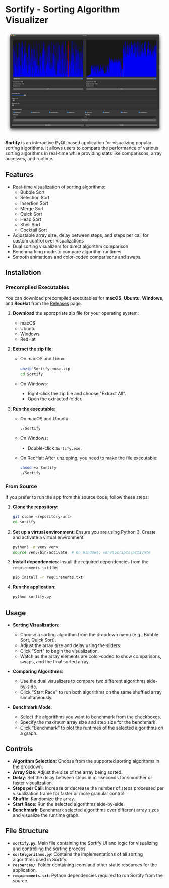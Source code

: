
# Sortify - Sorting Algorithm Visualizer

![Sortify Screenshot](assets/Sortify.png)

**Sortify** is an interactive PyQt-based application for visualizing popular sorting algorithms. It allows users to compare the performance of various sorting algorithms in real-time while providing stats like comparisons, array accesses, and runtime.

## Features

- Real-time visualization of sorting algorithms:
  - Bubble Sort
  - Selection Sort
  - Insertion Sort
  - Merge Sort
  - Quick Sort
  - Heap Sort
  - Shell Sort
  - Cocktail Sort
- Adjustable array size, delay between steps, and steps per call for custom control over visualizations
- Dual sorting visualizers for direct algorithm comparison
- Benchmarking mode to compare algorithm runtimes
- Smooth animations and color-coded comparisons and swaps

## Installation

### Precompiled Executables

You can download precompiled executables for **macOS**, **Ubuntu**, **Windows**, and **RedHat** from the [Releases](https://github.com/<your-repo>/releases) page.

1. **Download** the appropriate zip file for your operating system:
   - macOS
   - Ubuntu
   - Windows
   - RedHat

2. **Extract the zip file**:
   - On macOS and Linux:

     ```bash
     unzip Sortify-<os>.zip
     cd Sortify
     ```

   - On Windows:
     - Right-click the zip file and choose "Extract All".
     - Open the extracted folder.

3. **Run the executable**:
   - On macOS and Ubuntu:

     ```bash
     ./Sortify
     ```

   - On Windows:
     - Double-click `Sortify.exe`.
   - On RedHat:
     After unzipping, you need to make the file executable:

     ```bash
     chmod +x Sortify
     ./Sortify
     ```

### From Source

If you prefer to run the app from the source code, follow these steps:

1. **Clone the repository**:

   ```bash
   git clone <repository-url>
   cd sortify
   ```

2. **Set up a virtual environment**:
   Ensure you are using Python 3. Create and activate a virtual environment:

   ```bash
   python3 -m venv venv
   source venv/bin/activate  # On Windows: venv\Scripts\activate
   ```

3. **Install dependencies**:
   Install the required dependencies from the `requirements.txt` file:

   ```bash
   pip install -r requirements.txt
   ```

4. **Run the application**:

   ```bash
   python sortify.py
   ```

## Usage

- **Sorting Visualization**:
  - Choose a sorting algorithm from the dropdown menu (e.g., Bubble Sort, Quick Sort).
  - Adjust the array size and delay using the sliders.
  - Click "Sort" to begin the visualization.
  - Watch as the array elements are color-coded to show comparisons, swaps, and the final sorted array.
  
- **Comparing Algorithms**:
  - Use the dual visualizers to compare two different algorithms side-by-side.
  - Click "Start Race" to run both algorithms on the same shuffled array simultaneously.
  
- **Benchmark Mode**:
  - Select the algorithms you want to benchmark from the checkboxes.
  - Specify the maximum array size and step size for the benchmark.
  - Click "Benchmark" to plot the runtimes of the selected algorithms on a graph.

## Controls

- **Algorithm Selection**: Choose from the supported sorting algorithms in the dropdown.
- **Array Size**: Adjust the size of the array being sorted.
- **Delay**: Set the delay between steps in milliseconds for smoother or faster visualization.
- **Steps per Call**: Increase or decrease the number of steps processed per visualization frame for faster or more granular control.
- **Shuffle**: Randomize the array.
- **Start Race**: Run the selected algorithms side-by-side.
- **Benchmark**: Benchmark selected algorithms over different array sizes and visualize the runtime graph.

## File Structure

- **`sortify.py`**: Main file containing the Sortify UI and logic for visualizing and controlling the sorting process.
- **`sortAlgorithms.py`**: Contains the implementations of all sorting algorithms used in Sortify.
- **`resources/`**: Folder containing icons and other static resources for the application.
- **`requirements.txt`**: Python dependencies required to run Sortify from the source.
